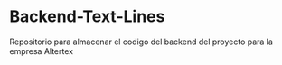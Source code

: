 # Backend-Text-Lines
Repositorio para almacenar el codigo del backend del proyecto para la empresa Altertex
